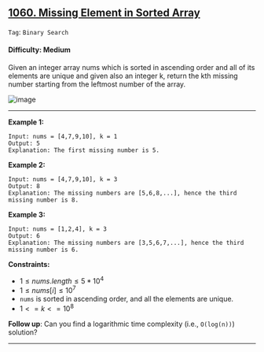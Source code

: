 ## [1060. Missing Element in Sorted Array](https://leetcode.com/problems/missing-element-in-sorted-array/)

```Tag```: ```Binary Search```

#### Difficulty: Medium

Given an integer array nums which is sorted in ascending order and all of its elements are unique and given also an integer k, return the kth missing number starting from the leftmost number of the array.

![image](https://github.com/quananhle/Python/assets/35042430/43e2a7dc-3321-4c3b-b028-e1ae32b4b13f)

---

__Example 1:__
```
Input: nums = [4,7,9,10], k = 1
Output: 5
Explanation: The first missing number is 5.
```

__Example 2:__
```
Input: nums = [4,7,9,10], k = 3
Output: 8
Explanation: The missing numbers are [5,6,8,...], hence the third missing number is 8.
```

__Example 3:__
```
Input: nums = [1,2,4], k = 3
Output: 6
Explanation: The missing numbers are [3,5,6,7,...], hence the third missing number is 6.
```

__Constraints:__

- $1 \le nums.length \le 5 * 10^{4}$
- $1 \le nums[i] \le 10^{7}$
- ```nums``` is sorted in ascending order, and all the elements are unique.
- $1 <= k <= 10^{8}$
 
__Follow up__: Can you find a logarithmic time complexity (i.e., ```O(log(n))```) solution?

---
